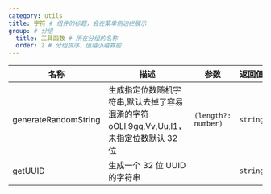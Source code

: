 ```yaml
---
category: utils
title: 字符 # 组件的标题，会在菜单侧边栏展示
group: # 分组
  title: 工具函数 # 所在分组的名称
  order: 2 # 分组排序，值越小越靠前
---
```


| 名称                 | 描述                                                                                        | 参数                | 返回值   |
| -------------------- | ------------------------------------------------------------------------------------------- | ------------------- | -------- |
| generateRandomString | 生成指定位数随机字符串,默认去掉了容易混淆的字符<br/>oOLl,9gq,Vv,Uu,I1，未指定位数默认 32 位 | `(length?: number)` | `string` |
| getUUID              | 生成一个 32 位 UUID 的字符串                                                                |                     | `string` |
